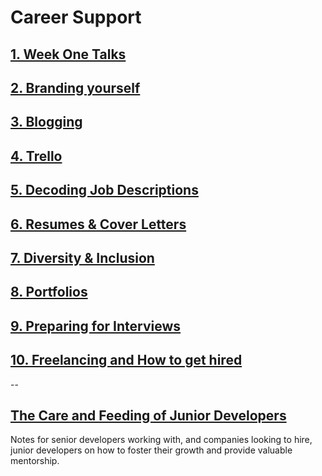 # Career Support

## [1. Week One Talks](./week1talks)

## [2. Branding yourself](./branding-yourself)

## [3. Blogging](./blogging)

## [4. Trello](./trello)

## [5. Decoding Job Descriptions](./decoding-job-descriptions)

## [6. Resumes & Cover Letters](./cover-letters)

## [7. Diversity & Inclusion](./diversity-inclusion)

## [8. Portfolios](./portfolios)

## [9. Preparing for Interviews](./interviews)

## [10. Freelancing and How to get hired](./freelance)

--

## [The Care and Feeding of Junior Developers](./mentorship)

Notes for senior developers working with, and companies looking to hire, junior developers on how to foster their growth and provide valuable mentorship.
